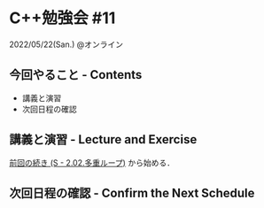 # C++勉強会 #11

2022/05/22(San.) @オンライン

## 今回やること - Contents

- 講義と演習
- 次回日程の確認

## 講義と演習 - Lecture and Exercise

[前回の続き (S - 2.02.多重ループ)](https://atcoder.jp/contests/apg4b/tasks/APG4b_s) から始める．

## 次回日程の確認 - Confirm the Next Schedule
